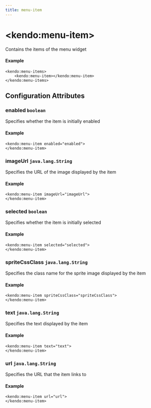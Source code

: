 ```yaml
---
title: menu-item
---
```


# \<kendo:menu-item\>

Contains the items of the menu widget

#### Example
    <kendo:menu-items>
        <kendo:menu-item></kendo:menu-item>
    </kendo:menu-items>

## Configuration Attributes

### enabled `boolean`

Specifies whether the item is initially enabled

#### Example
    <kendo:menu-item enabled="enabled">
    </kendo:menu-item>

### imageUrl `java.lang.String`

Specifies the URL of the image displayed by the item

#### Example
    <kendo:menu-item imageUrl="imageUrl">
    </kendo:menu-item>

### selected `boolean`

Specifies whether the item is initially selected

#### Example
    <kendo:menu-item selected="selected">
    </kendo:menu-item>

### spriteCssClass `java.lang.String`

Specifies the class name for the sprite image displayed by the item

#### Example
    <kendo:menu-item spriteCssClass="spriteCssClass">
    </kendo:menu-item>

### text `java.lang.String`

Specifies the text displayed by the item

#### Example
    <kendo:menu-item text="text">
    </kendo:menu-item>

### url `java.lang.String`

Specifies the URL that the item links to

#### Example
    <kendo:menu-item url="url">
    </kendo:menu-item>

